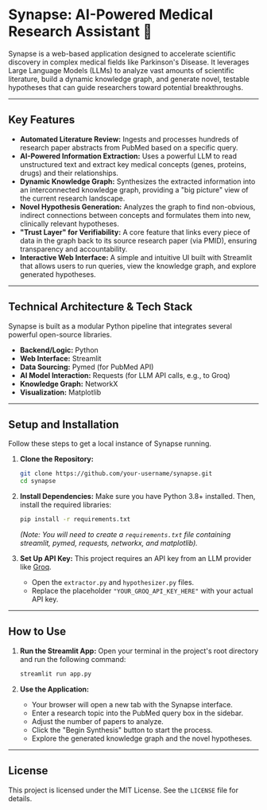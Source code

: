 # Synapse: AI-Powered Medical Research Assistant 🔬

Synapse is a web-based application designed to accelerate scientific discovery in complex medical fields like Parkinson's Disease. It leverages Large Language Models (LLMs) to analyze vast amounts of scientific literature, build a dynamic knowledge graph, and generate novel, testable hypotheses that can guide researchers toward potential breakthroughs.


-----

## Key Features

  * **Automated Literature Review:** Ingests and processes hundreds of research paper abstracts from PubMed based on a specific query.
  * **AI-Powered Information Extraction:** Uses a powerful LLM to read unstructured text and extract key medical concepts (genes, proteins, drugs) and their relationships.
  * **Dynamic Knowledge Graph:** Synthesizes the extracted information into an interconnected knowledge graph, providing a "big picture" view of the current research landscape.
  * **Novel Hypothesis Generation:** Analyzes the graph to find non-obvious, indirect connections between concepts and formulates them into new, clinically relevant hypotheses.
  * **"Trust Layer" for Verifiability:** A core feature that links every piece of data in the graph back to its source research paper (via PMID), ensuring transparency and accountability.
  * **Interactive Web Interface:** A simple and intuitive UI built with Streamlit that allows users to run queries, view the knowledge graph, and explore generated hypotheses.

-----

## Technical Architecture & Tech Stack

Synapse is built as a modular Python pipeline that integrates several powerful open-source libraries.

  * **Backend/Logic:** Python
  * **Web Interface:** Streamlit
  * **Data Sourcing:** Pymed (for PubMed API)
  * **AI Model Interaction:** Requests (for LLM API calls, e.g., to Groq)
  * **Knowledge Graph:** NetworkX
  * **Visualization:** Matplotlib

-----

## Setup and Installation

Follow these steps to get a local instance of Synapse running.

1.  **Clone the Repository:**

    ```bash
    git clone https://github.com/your-username/synapse.git
    cd synapse
    ```

2.  **Install Dependencies:**
    Make sure you have Python 3.8+ installed. Then, install the required libraries:

    ```bash
    pip install -r requirements.txt
    ```

    *(Note: You will need to create a `requirements.txt` file containing streamlit, pymed, requests, networkx, and matplotlib).*

3.  **Set Up API Key:**
    This project requires an API key from an LLM provider like [Groq](https://console.groq.com/).

      * Open the `extractor.py` and `hypothesizer.py` files.
      * Replace the placeholder `"YOUR_GROQ_API_KEY_HERE"` with your actual API key.

-----

## How to Use

1.  **Run the Streamlit App:**
    Open your terminal in the project's root directory and run the following command:

    ```bash
    streamlit run app.py
    ```

2.  **Use the Application:**

      * Your browser will open a new tab with the Synapse interface.
      * Enter a research topic into the PubMed query box in the sidebar.
      * Adjust the number of papers to analyze.
      * Click the "Begin Synthesis" button to start the process.
      * Explore the generated knowledge graph and the novel hypotheses.

-----

## License

This project is licensed under the MIT License. See the `LICENSE` file for details.
